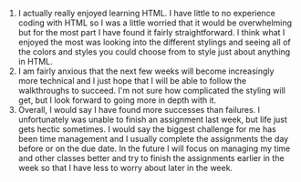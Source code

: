 1. I actually really enjoyed learning HTML. I have little to no experience coding with HTML so I was a little worried that it would be overwhelming but for the most part I have found it fairly straightforward. I think what I enjoyed the most was looking into the different stylings and seeing all of the colors and styles you could choose from to style just about anything in HTML.
2. I am fairly anxious that the next few weeks will become increasingly more technical and I just hope that I will be able to follow the walkthroughs to succeed. I'm not sure how complicated the styling will get, but I look forward to going more in depth with it.
3. Overall, I would say I have found more successes than failures. I unfortunately was unable to finish an assignment last week, but life just gets hectic sometimes. I would say the biggest challenge for me has been time management and I usually complete the assignments the day before or on the due date. In the future I will focus on managing my time and other classes better and try to finish the assignments earlier in the week so that I have less to worry about later in the week.
